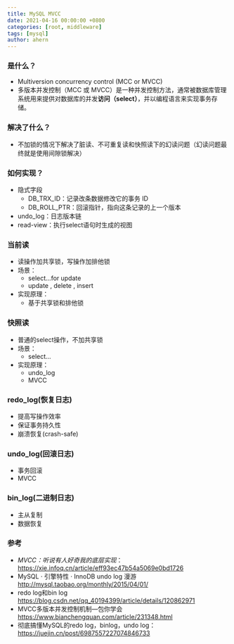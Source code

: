 ```yaml
---
title: MySQL MVCC
date: 2021-04-16 00:00:00 +0800
categories: [root, middleware]
tags: [mysql]
author: ahern
---
```


### 是什么？
- Multiversion concurrency control (MCC or MVCC)
- 多版本并发控制（MCC 或 MVCC）是一种并发控制方法，通常被数据库管理系统用来提供对数据库的并发**访问（select）**，并以编程语言来实现事务存储。

### 解决了什么？
- 不加锁的情况下解决了脏读、不可重复读和快照读下的幻读问题（幻读问题最终就是使用间隙锁解决）

### 如何实现？
- 隐式字段
    - DB_TRX_ID：记录改条数据修改它的事务 ID
    - DB_ROLL_PTR：回滚指针，指向这条记录的上一个版本
- undo_log：日志版本链
- read-view：执行select语句时生成的视图

### 当前读
- 读操作加共享锁，写操作加排他锁
- 场景：
  - select...for update
  - update , delete , insert
- 实现原理：
  - 基于共享锁和排他锁
  
### 快照读
- 普通的select操作，不加共享锁
- 场景：
  - select...
- 实现原理：
  - undo_log
  - MVCC
  
### redo_log(恢复日志)
- 提高写操作效率
- 保证事务持久性
- 崩溃恢复(crash-safe)

### undo_log(回滚日志)
- 事务回滚
- MVCC

### bin_log(二进制日志)
- 主从复制
- 数据恢复

### 参考 
- *MVCC：听说有人好奇我的底层实现*：https://xie.infoq.cn/article/eff93ec47b54a5069e0bd1726
- MySQL · 引擎特性 · InnoDB undo log 漫游 http://mysql.taobao.org/monthly/2015/04/01/
- redo log和bin log https://blog.csdn.net/qq_40194399/article/details/120862971
- MVCC多版本并发控制机制—包你学会 https://www.bianchengquan.com/article/231348.html 
- 彻底搞懂MySQL的redo log，binlog，undo log：https://juejin.cn/post/6987557227074846733
